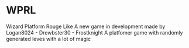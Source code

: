 # WPRL
Wizard Platform Rouge Like 
A new game in development made by Logan8024 - Drewbster30 - Frostknight
A platfomer game with randomly generated leves with a lot of magic
